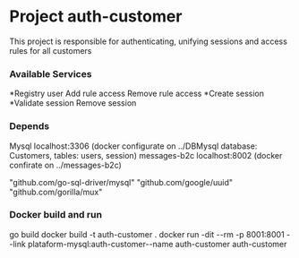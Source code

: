 # Project auth-customer

This project is responsible for authenticating, unifying sessions and access rules for all customers
 
### Available Services

*Registry user 
Add rule access
Remove rule access
*Create session
*Validate session
Remove session

### Depends 
Mysql localhost:3306 (docker configurate on ../DBMysql database: Customers, tables: users, session) 
messages-b2c localhost:8002 (docker confirate on ../messages-b2c)

"github.com/go-sql-driver/mysql"
"github.com/google/uuid"
"github.com/gorilla/mux"

### Docker build and run
go build
docker build -t auth-customer .
docker run -dit --rm -p 8001:8001 --link plataform-mysql:auth-customer--name auth-customer auth-customer